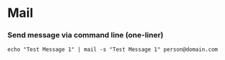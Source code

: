# Mail

### Send message via command line (one-liner)

    echo "Test Message 1" | mail -s "Test Message 1" person@domain.com
